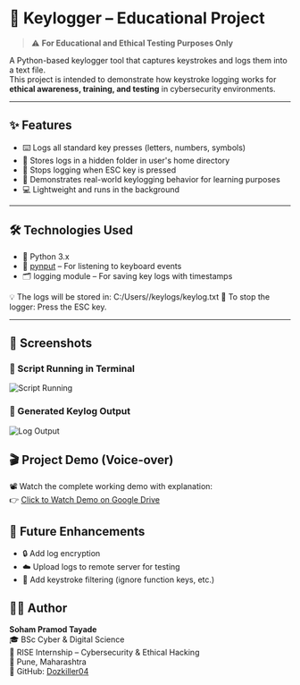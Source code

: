 # 🧠 Keylogger – Educational Project

> ⚠️ **For Educational and Ethical Testing Purposes Only**

A Python-based keylogger tool that captures keystrokes and logs them into a text file.  
This project is intended to demonstrate how keystroke logging works for **ethical awareness, training, and testing** in cybersecurity environments.

---
## ✨ Features

- ⌨️ Logs all standard key presses (letters, numbers, symbols)
- 📁 Stores logs in a hidden folder in user's home directory
- 🛑 Stops logging when ESC key is pressed
- 🧪 Demonstrates real-world keylogging behavior for learning purposes
- 💻 Lightweight and runs in the background
---
## 🛠️ Technologies Used

- 🐍 Python 3.x
- 🎯 [pynput](https://pypi.org/project/pynput/) – For listening to keyboard events
- 🗂️ logging module – For saving key logs with timestamps


💡 The logs will be stored in:
C:/Users/<YourUsername>/keylogs/keylog.txt
🔑 To stop the logger: Press the ESC key.


---

## 📸 Screenshots

### 🔹 Script Running in Terminal
![Script Running](./screenshots/01_script_running.png)

### 🔹 Generated Keylog Output
![Log Output](./screenshots/02_keylog_output.png)

## 🎬 Project Demo (Voice-over)

📽️ Watch the complete working demo with explanation:  
👉 [Click to Watch Demo on Google Drive](https://drive.google.com/file/d/1AnbJfn0IfItNJf6TrMCYphfrvTJ5-act/view?usp=drive_link)

## 🚀 Future Enhancements

- 🔒 Add log encryption
- ☁️ Upload logs to remote server for testing
- 🛑 Add keystroke filtering (ignore function keys, etc.)

## 👨‍💻 Author

**Soham Pramod Tayade**  
🎓 BSc Cyber & Digital Science  
🏢 RISE Internship – Cybersecurity & Ethical Hacking  
📍 Pune, Maharashtra  
🔗 GitHub: [Dozkiller04](https://github.com/Dozkiller04)


